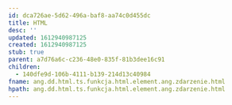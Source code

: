 ```yaml
---
id: dca726ae-5d62-496a-baf8-aa74c0d455dc
title: HTML
desc: ''
updated: 1612940987125
created: 1612940987125
stub: true
parent: a7d76a6c-c236-48e0-835f-81b3dee16c91
children:
  - 140dfe9d-106b-4111-b139-214d13c40984
fname: ang.dd.html.ts.funkcja.html.element.ang.zdarzenie.html
hpath: ang.dd.html.ts.funkcja.html.element.ang.zdarzenie.html
---
```



